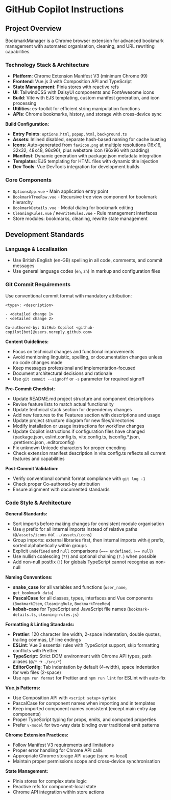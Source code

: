 # GitHub Copilot Instructions

## Project Overview
BookmarkManager is a Chrome browser extension for advanced bookmark management with automated organisation, cleaning, and URL rewriting capabilities.

### Technology Stack & Architecture
- **Platform**: Chrome Extension Manifest V3 (minimum Chrome 99)
- **Frontend**: Vue.js 3 with Composition API and TypeScript
- **State Management**: Pinia stores with reactive refs
- **UI**: TailwindCSS with DaisyUI components and FontAwesome icons
- **Build**: Vite with EJS templating, custom manifest generation, and icon processing
- **Utilities**: es-toolkit for efficient string manipulation functions
- **APIs**: Chrome bookmarks, history, and storage with cross-device sync

**Build Configuration:**
- **Entry Points**: `options.html`, `popup.html`, `background.ts`
- **Assets**: Inlined disabled, separate hash-based naming for cache busting
- **Icons**: Auto-generated from `favicon.png` at multiple resolutions (16x16, 32x32, 48x48, 96x96), plus webstore icon (96x96 with padding)
- **Manifest**: Dynamic generation with package.json metadata integration
- **Templates**: EJS templating for HTML files with dynamic title injection
- **Dev Tools**: Vue DevTools integration for development builds

### Core Components
- `OptionsApp.vue` - Main application entry point
- `BookmarkTreeRow.vue` - Recursive tree view component for bookmark hierarchy
- `BookmarkDetails.vue` - Modal dialog for bookmark editing
- `CleaningRules.vue` / `RewriteRules.vue` - Rule management interfaces
- Store modules: bookmarks, cleaning, rewrite state management

## Development Standards

### Language & Localisation
- Use British English (en-GB) spelling in all code, comments, and commit messages
- Use general language codes (`en`, `zh`) in markup and configuration files

### Git Commit Requirements
Use conventional commit format with mandatory attribution:
```
<type>: <description>

- <detailed change 1>
- <detailed change 2>

Co-authored-by: GitHub Copilot <github-copilot[bot]@users.noreply.github.com>
```

**Content Guidelines:**
- Focus on technical changes and functional improvements
- Avoid mentioning linguistic, spelling, or documentation changes unless no code changes made
- Keep messages professional and implementation-focused
- Document architectural decisions and rationale
- Use `git commit --signoff` or `-s` parameter for required signoff

**Pre-Commit Checklist:**
- Update README.md project structure and component descriptions
- Revise feature lists to match actual functionality
- Update technical stack section for dependency changes
- Add new features to the Features section with descriptions and usage
- Update project structure diagram for new files/directories
- Modify installation or usage instructions for workflow changes
- Update Copilot instructions if configuration files have changed (package.json, eslint.config.ts, vite.config.ts, tsconfig.*.json, .prettierrc.json, .editorconfig)
- Fix unknown Unicode characters for proper encoding
- Check extension manifest description in vite.config.ts reflects all current features and capabilities

**Post-Commit Validation:**
- Verify conventional commit format compliance with `git log -1`
- Check proper Co-authored-by attribution
- Ensure alignment with documented standards

### Code Style & Architecture
**General Standards:**
- Sort imports before making changes for consistent module organisation
- Use `@` prefix for all internal imports instead of relative paths (`@/assets/icons` not `../assets/icons`)
- Group imports: external libraries first, then internal imports with `@` prefix, sorted alphabetically within groups
- Explicit `undefined` and `null` comparisons (`=== undefined`, `!== null`)
- Use nullish coalescing (`??`) and optional chaining (`?.`) when possible
- Add non-null postfix (`!`) for globals TypeScript cannot recognise as non-null

**Naming Conventions:**
- **snake_case** for all variables and functions (`user_name`, `get_bookmark_data`)
- **PascalCase** for all classes, types, interfaces and Vue components (`BookmarkItem`, `CleaningRule`, `BookmarkTreeRow`)
- **kebab-case** for TypeScript and JavaScript file names (`bookmark-details.ts`, `cleaning-rules.js`)

**Formatting & Linting Standards:**
- **Prettier**: 120 character line width, 2-space indentation, double quotes, trailing commas, LF line endings
- **ESLint**: Vue 3 essential rules with TypeScript support, skip formatting conflicts with Prettier
- **TypeScript**: Strict DOM environment with Chrome API types, path aliases (`@/*` → `./src/*`)
- **EditorConfig**: Tab indentation by default (4-width), space indentation for web files (2-space)
- Use `npm run format` for Prettier and `npm run lint` for ESLint with auto-fix

**Vue.js Patterns:**
- Use Composition API with `<script setup>` syntax
- PascalCase for component names when importing and in templates
- Keep imported component names consistent (except main entry `App` components)
- Proper TypeScript typing for props, emits, and computed properties
- Prefer `v-model` for two-way data binding over traditional emit patterns

**Chrome Extension Practices:**
- Follow Manifest V3 requirements and limitations
- Proper error handling for Chrome API calls
- Appropriate Chrome storage API usage (sync vs local)
- Maintain proper permissions scope and cross-device synchronisation

**State Management:**
- Pinia stores for complex state logic
- Reactive refs for component-local state
- Chrome API integration within store actions
